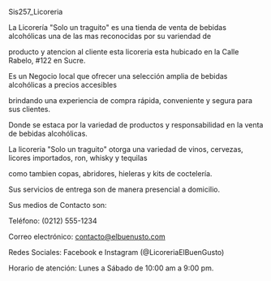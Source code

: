 Sis257_Licoreria

La Licorería "Solo un traguito" es una tienda de venta de bebidas alcohólicas una de las mas reconocidas por su variendad de 

producto y atencion al cliente esta licoreria esta hubicado en la Calle Rabelo, #122 en Sucre.

Es un Negocio local que ofrecer una selección amplia de bebidas alcohólicas a precios accesibles

brindando una experiencia de compra rápida, conveniente y segura para sus clientes.

Donde se estaca por la variedad de productos y responsabilidad en la venta de bebidas alcohólicas.

La licoreria "Solo un traguito" otorga una  variedad de vinos, cervezas, licores importados, ron, whisky y tequilas

como tambien copas, abridores, hieleras y kits de coctelería.

Sus servicios de entrega son de manera presencial a domicilio.

Sus medios de Contacto son:

Teléfono: (0212) 555-1234

Correo electrónico: contacto@elbuenusto.com

Redes Sociales: Facebook e Instagram (@LicoreriaElBuenGusto)

Horario de atención: Lunes a Sábado de 10:00 am a 9:00 pm.